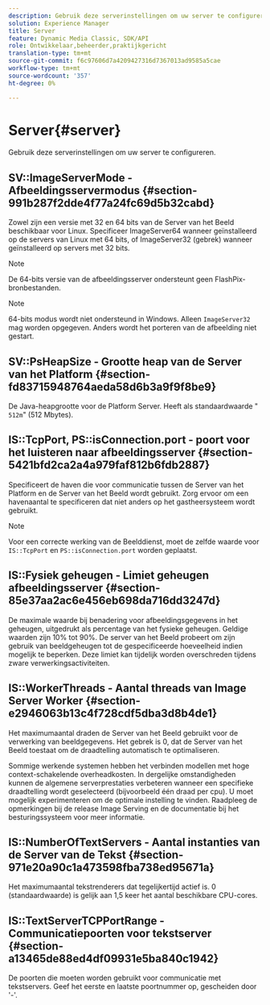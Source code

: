```yaml
---
description: Gebruik deze serverinstellingen om uw server te configureren.
solution: Experience Manager
title: Server
feature: Dynamic Media Classic, SDK/API
role: Ontwikkelaar,beheerder,praktijkgericht
translation-type: tm+mt
source-git-commit: f6c97606d7a4209427316d7367013ad9585a5cae
workflow-type: tm+mt
source-wordcount: '357'
ht-degree: 0%

---
```



# Server{#server}

Gebruik deze serverinstellingen om uw server te configureren.

## SV::ImageServerMode - Afbeeldingsservermodus {#section-991b287f2dde4f77a24fc69d5b32cabd}

Zowel zijn een versie met 32 en 64 bits van de Server van het Beeld beschikbaar voor Linux. Specificeer ImageServer64 wanneer geïnstalleerd op de servers van Linux met 64 bits, of ImageServer32 (gebrek) wanneer geïnstalleerd op servers met 32 bits.

>[!NOTE]
>
>De 64-bits versie van de afbeeldingsserver ondersteunt geen FlashPix-bronbestanden.

>[!NOTE]
>
>64-bits modus wordt niet ondersteund in Windows. Alleen `ImageServer32` mag worden opgegeven. Anders wordt het porteren van de afbeelding niet gestart.

## SV::PsHeapSize - Grootte heap van de Server van het Platform {#section-fd83715948764aeda58d6b3a9f9f8be9}

De Java-heapgrootte voor de Platform Server. Heeft als standaardwaarde &quot; `512m`&quot; (512 Mbytes).

## IS::TcpPort, PS::isConnection.port - poort voor het luisteren naar afbeeldingsserver {#section-5421bfd2ca2a4a979faf812b6fdb2887}

Specificeert de haven die voor communicatie tussen de Server van het Platform en de Server van het Beeld wordt gebruikt. Zorg ervoor om een havenaantal te specificeren dat niet anders op het gastheersysteem wordt gebruikt.

>[!NOTE]
>
>Voor een correcte werking van de Beelddienst, moet de zelfde waarde voor `IS::TcpPort` en `PS::isConnection.port` worden geplaatst.

## IS::Fysiek geheugen - Limiet geheugen afbeeldingsserver {#section-85e37aa2ac6e456eb698da716dd3247d}

De maximale waarde bij benadering voor afbeeldingsgegevens in het geheugen, uitgedrukt als percentage van het fysieke geheugen. Geldige waarden zijn 10% tot 90%. De server van het Beeld probeert om zijn gebruik van beeldgeheugen tot de gespecificeerde hoeveelheid indien mogelijk te beperken. Deze limiet kan tijdelijk worden overschreden tijdens zware verwerkingsactiviteiten.

## IS::WorkerThreads - Aantal threads van Image Server Worker {#section-e2946063b13c4f728cdf5dba3d8b4de1}

Het maximumaantal draden de Server van het Beeld gebruikt voor de verwerking van beeldgegevens. Het gebrek is 0, dat de Server van het Beeld toestaat om de draadtelling automatisch te optimaliseren.

Sommige werkende systemen hebben het verbinden modellen met hoge context-schakelende overheadkosten. In dergelijke omstandigheden kunnen de algemene serverprestaties verbeteren wanneer een specifieke draadtelling wordt geselecteerd (bijvoorbeeld één draad per cpu). U moet mogelijk experimenteren om de optimale instelling te vinden. Raadpleeg de opmerkingen bij de release Image Serving en de documentatie bij het besturingssysteem voor meer informatie.

## IS::NumberOfTextServers - Aantal instanties van de Server van de Tekst {#section-971e20a90c1a473598fba738ed95671a}

Het maximumaantal tekstrenderers dat tegelijkertijd actief is. 0 (standaardwaarde) is gelijk aan 1,5 keer het aantal beschikbare CPU-cores.

## IS::TextServerTCPPortRange - Communicatiepoorten voor tekstserver {#section-a13465de88ed4df09931e5ba840c1942}

De poorten die moeten worden gebruikt voor communicatie met tekstservers. Geef het eerste en laatste poortnummer op, gescheiden door &#39;-&#39;.
